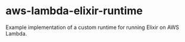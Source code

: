 # aws-lambda-elixir-runtime
Example implementation of a custom runtime for running Elixir on AWS Lambda.
